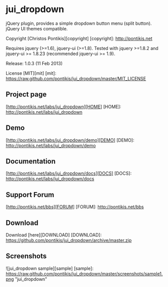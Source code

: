jui_dropdown
============

jQuery plugin, provides a simple dropdown button menu (split button). jQuery UI themes compatible.

Copyright [Christos Pontikis][copyright]
[copyright]: http://pontikis.net

Requires jquery (>=1.6), jquery-ui (>=1.8). Tested with jquery >=1.8.2 and jquery-ui >= 1.8.23 (recommended jquery-ui >= 1.9).

Release: 1.0.3 (11 Feb 2013)

License [MIT][mit]
[mit]: https://raw.github.com/pontikis/jui_dropdown/master/MIT_LICENSE


Project page
-----------
[http://pontikis.net/labs/jui_dropdown][HOME]
[HOME]: http://pontikis.net/labs/jui_dropdown

Demo
----
[http://pontikis.net/labs/jui_dropdown/demo][DEMO]
[DEMO]: http://pontikis.net/labs/jui_dropdown/demo

Documentation
-------------
[http://pontikis.net/labs/jui_dropdown/docs][DOCS]
[DOCS]: http://pontikis.net/labs/jui_dropdown/docs

Support Forum
-------------
[http://pontikis.net/bbs][FORUM]
[FORUM]: http://pontikis.net/bbs

Download
--------
Download [here][DOWNLOAD]
[DOWNLOAD]: https://github.com/pontikis/jui_dropdown/archive/master.zip

Screenshots
---------
![jui_dropdown sample][sample]
[sample]: https://raw.github.com/pontikis/jui_dropdown/master/screenshots/sample1.png "jui_dropdown"